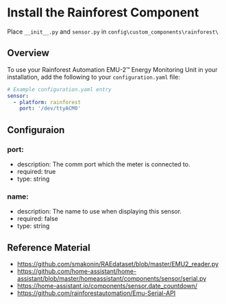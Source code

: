 # Install the Rainforest Component
Place `__init__.py` and `sensor.py` in `config\custom_components\rainforest\`

## Overview
To use your Rainforest Automation EMU-2™ Energy Monitoring Unit in your installation, add the following to your `configuration.yaml` file:

```yaml
# Example configuration.yaml entry
sensor:
  - platform: rainforest
    port: '/dev/ttyACM0'
```

## Configuraion


### port:
  * description: The comm port which the meter is connected to.
  * required: true
  * type: string


### name:
  * description: The name to use when displaying this sensor.
  * required: false
  * type: string

## Reference Material
 * https://github.com/smakonin/RAEdataset/blob/master/EMU2_reader.py
 * https://github.com/home-assistant/home-assistant/blob/master/homeassistant/components/sensor/serial.py
 * https://home-assistant.io/components/sensor.date_countdown/
 * https://github.com/rainforestautomation/Emu-Serial-API
